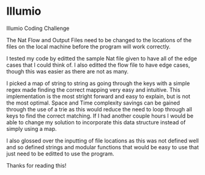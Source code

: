 # Illumio
Illumio Coding Challenge


The Nat Flow and Output Files need to be changed to the locations of the files on the local machine before the program will work correctly.

I tested my code by editted the sample Nat file given to have all of the edge cases that I could think of.  I also editted the flow file to have edge cases, though this was easier as there are not as many.

I picked a map of string to string as going through the keys with a simple regex made finding the correct mapping very easy and intuitive.  This implementation is the most stright forward and easy to explain, but is not the most optimal.  Space and Time complexity savings can be gained through the use of a trie as this would reduce the need to loop through all keys to find the correct matching.  If I had another couple hours I would be able to change my solution to incorporate this data structure instead of simply using a map.

I also glossed over the inputting of file locations as this was not defined well and so defined strings and modular functions that would be easy to use that just need to be editted to use the program.

Thanks for reading this!
